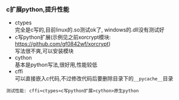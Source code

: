 ### c扩展python,提升性能 ###

- ctypes  
完全是c写的,目前linux的.so测试ok了, windows的.dll没有测试好
- c写python扩展(示例见之前xorcrypt模块: https://github.com/gf0842wf/xorcrypt)  
写法很不爽,可以安装模块
- cython  
基本是python写法,很好用,性能较低
- cffi  
可以直接嵌入c代码,不过修改代码后要删除目录下的`__pycache__`目录

`测试性能: cffi≈ctypes≈c写python扩展>cython>原生python`
